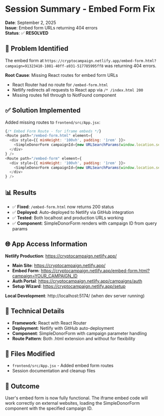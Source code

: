 # Session Summary - Embed Form Fix

**Date**: September 2, 2025  
**Issue**: Embed form URLs returning 404 errors  
**Status**: ✅ **RESOLVED**

## 🎯 Problem Identified

The embed form at `https://cryptocampaign.netlify.app/embed-form.html?campaign=91323410-1081-40ff-a931-517785995ff8` was returning 404 errors.

**Root Cause**: Missing React routes for embed form URLs

- React Router had no route for `/embed-form.html`
- Netlify redirects all requests to React app via `/* /index.html 200`
- Missing routes fell through to NotFound component

## ✅ Solution Implemented

Added missing routes to `frontend/src/App.jsx`:

```javascript
{/* Embed Form Route - for iframe embeds */}
<Route path="/embed-form.html" element={
  <div style={{ minHeight: '100vh', padding: '1rem' }}>
    <SimpleDonorForm campaignId={new URLSearchParams(window.location.search).get('campaign')} />
  </div>
} />
<Route path="/embed-form" element={
  <div style={{ minHeight: '100vh', padding: '1rem' }}>
    <SimpleDonorForm campaignId={new URLSearchParams(window.location.search).get('campaign')} />
  </div>
} />
```

## 📊 Results

- ✅ **Fixed**: `/embed-form.html` now returns 200 status
- ✅ **Deployed**: Auto-deployed to Netlify via GitHub integration
- ✅ **Tested**: Both localhost and production URLs working
- ✅ **Component**: SimpleDonorForm renders with campaign ID from query params

## 🌐 App Access Information

**Netlify Production**: https://cryptocampaign.netlify.app/

- **Main Site**: https://cryptocampaign.netlify.app/
- **Embed Form**: https://cryptocampaign.netlify.app/embed-form.html?campaign=YOUR_CAMPAIGN_ID
- **Auth Portal**: https://cryptocampaign.netlify.app/campaigns/auth
- **Setup Wizard**: https://cryptocampaign.netlify.app/setup

**Local Development**: http://localhost:5174/ (when dev server running)

## 🔧 Technical Details

- **Framework**: React with React Router
- **Deployment**: Netlify with GitHub auto-deployment
- **Component**: SimpleDonorForm with campaign parameter handling
- **Route Pattern**: Both .html extension and without for flexibility

## 📝 Files Modified

- `frontend/src/App.jsx` - Added embed form routes
- Session documentation and cleanup files

## 🎉 Outcome

User's embed form is now fully functional. The iframe embed code will work correctly on external websites, loading the SimpleDonorForm component with the specified campaign ID.
